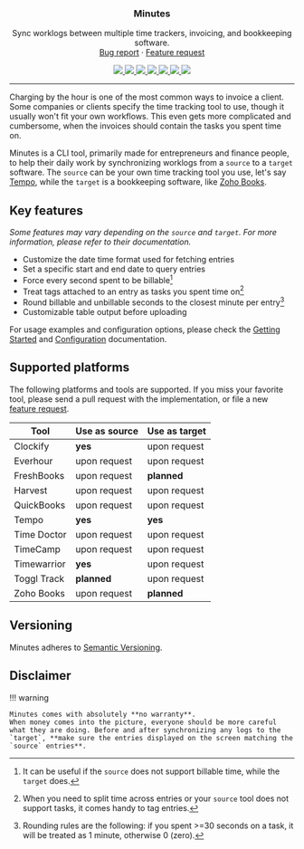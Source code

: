 <div align="center">
  <h3 align="center">Minutes</h3>

  <p align="center">
    Sync worklogs between multiple time trackers, invoicing, and bookkeeping software.
    <br />
    <a href="https://github.com/gabor-boros/minutes/issues">Bug report</a>
    ·
    <a href="https://github.com/gabor-boros/minutes/issues">Feature request</a>
  </p>

  <p align="center">
    <a href="https://github.com/gabor-boros/minutes/graphs/contributors">
        <img src="https://img.shields.io/github/contributors/gabor-boros/minutes.svg" />
    </a>
    <a href="https://github.com/gabor-boros/minutes/network/members">
        <img src="https://img.shields.io/github/forks/gabor-boros/minutes.svg" />
    </a>
    <a href="https://github.com/gabor-boros/minutes/stargazers">
        <img src="https://img.shields.io/github/stars/gabor-boros/minutes.svg" />
    </a>
    <a href="https://github.com/gabor-boros/minutes/issues">
        <img src="https://img.shields.io/github/issues/gabor-boros/minutes.svg" />
    </a>
    <a href="https://github.com/gabor-boros/minutes/blob/main/LICENSE">
        <img src="https://img.shields.io/github/license/gabor-boros/minutes.svg" />
    </a>
    <a href="https://codeclimate.com/github/gabor-boros/minutes/maintainability">
        <img src="https://api.codeclimate.com/v1/badges/316725f57830f48733e8/maintainability" />
    </a>
    <a href="https://codeclimate.com/github/gabor-boros/minutes/test_coverage">
        <img src="https://api.codeclimate.com/v1/badges/316725f57830f48733e8/test_coverage" />
    </a>
  </p>
</div>

---

Charging by the hour is one of the most common ways to invoice a client. Some companies or clients specify the time tracking tool to use, though it usually won't fit your own workflows. This even gets more complicated and cumbersome, when the invoices should contain the tasks you spent time on.

Minutes is a CLI tool, primarily made for entrepreneurs and finance people, to help their daily work by synchronizing worklogs from a `source` to a `target` software. The `source` can be your own time tracking tool you use, let's say [Tempo](https://tempo.io/), while the `target` is a bookkeeping software, like [Zoho Books](https://books.zoho.com).

## Key features

_Some features may vary depending on the `source` and `target`. For more information, please refer to their documentation._

- Customize the date time format used for fetching entries
- Set a specific start and end date to query entries
- Force every second spent to be billable[^1]
- Treat tags attached to an entry as tasks you spent time on[^2]
- Round billable and unbillable seconds to the closest minute per entry[^3]
- Customizable table output before uploading

[^1]: It can be useful if the `source` does not support billable time, while the `target` does.
[^2]: When you need to split time across entries or your `source` tool does not support tasks, it comes handy to tag entries.
[^3]: Rounding rules are the following: if you spent >=30 seconds on a task, it will be treated as 1 minute, otherwise 0 (zero).

For usage examples and configuration options, please check the [Getting Started](https://gabor-boros.github.io/minutes/getting-started) and [Configuration](https://gabor-boros.github.io/minutes/configuration) documentation.

## Supported platforms

The following platforms and tools are supported. If you miss your favorite tool, please send a pull request with the implementation, or file a new [feature request](https://github.com/gabor-boros/minutes/issues).

| Tool        | Use as source | Use as target |
| ----------- | ------------- | ------------- |
| Clockify    | **yes**       | upon request  |
| Everhour    | upon request  | upon request  |
| FreshBooks  | upon request  | **planned**   |
| Harvest     | upon request  | upon request  |
| QuickBooks  | upon request  | upon request  |
| Tempo       | **yes**       | **yes**       |
| Time Doctor | upon request  | upon request  |
| TimeCamp    | upon request  | upon request  |
| Timewarrior | **yes**       | upon request  |
| Toggl Track | **planned**   | upon request  |
| Zoho Books  | upon request  | **planned**   |

## Versioning

Minutes adheres to [Semantic Versioning](https://semver.org/spec/v2.0.0.html).

## Disclaimer

!!! warning
    
    Minutes comes with absolutely **no warranty**.
    When money comes into the picture, everyone should be more careful what they are doing. Before and after synchronizing any logs to the `target`, **make sure the entries displayed on the screen matching the `source` entries**.

